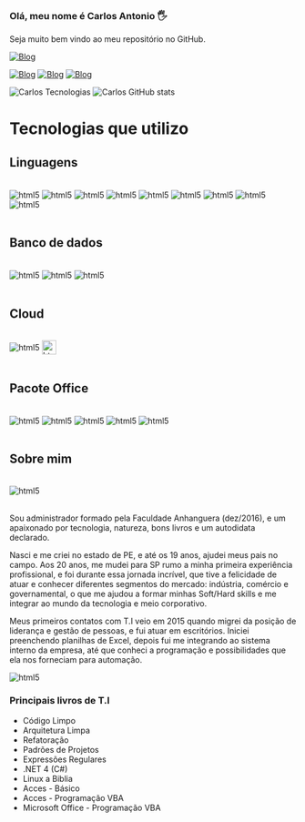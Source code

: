 ### Olá, meu nome é Carlos Antonio 🖐️
Seja muito bem vindo ao meu repositório no GitHub.

[![Blog](https://img.shields.io/website-up-down-green-red/http/monip.org.svg)](https://carlosantoniocison.editorx.io/portifolio)

[![Blog](https://img.shields.io/badge/LinkedIn-0077B5?style=for-the-badge&logo=linkedin&logoColor=white)](https://www.linkedin.com/in/carloscison/)
[![Blog](https://img.shields.io/badge/Facebook-1877F2?style=for-the-badge&logo=facebook&logoColor=white)](https://www.facebook.com/CarlosCison)
[![Blog](https://img.shields.io/badge/YouTube-FF0000?style=for-the-badge&logo=youtube&logoColor=white)](https://www.youtube.com/channel/UC3jEpw5p0MjgbeQYIy7YNhw)


![Carlos Tecnologias](https://github-readme-stats.vercel.app/api/top-langs/?username=CarlosEX&theme=dracula)
![Carlos GitHub stats](https://github-readme-stats.vercel.app/api?username=CarlosEX&theme=dracula)

# Tecnologias que utilizo

 ## Linguagens
<div style="display: inline_block"><br/>
    <img align="center" alt="html5" src="https://img.shields.io/badge/.NET-5C2D91?style=for-the-badge&logo=.net&logoColor=white">
    <img align="center" alt="html5" src="https://img.shields.io/badge/C%23-239120?style=for-the-badge&logo=c-sharp&logoColor=white">
    <img align="center" alt="html5" src="https://img.shields.io/badge/TypeScript-007ACC?style=for-the-badge&logo=typescript&logoColor=white">
    <img align="center" alt="html5" src="https://img.shields.io/badge/JavaScript-F7DF1E?style=for-the-badge&logo=javascript&logoColor=black"> 
    <img align="center" alt="html5" src="https://img.shields.io/badge/React-20232A?style=for-the-badge&logo=react&logoColor=61DAFB">
    <img align="center" alt="html5" src="https://img.shields.io/badge/HTML5-E34F26?style=for-the-badge&logo=html5&logoColor=white">
    <img align="center" alt="html5" src="https://img.shields.io/badge/CSS3-1572B6?style=for-the-badge&logo=css3&logoColor=white">
    <img align="center" alt="html5" src="https://img.shields.io/badge/Markdown-000000?style=for-the-badge&logo=markdown&logoColor=white">
    <img align="center" alt="html5" src="https://img.shields.io/badge/Shell_Script-121011?style=for-the-badge&logo=gnu-bash&logoColor=white">
</div><br/>

## Banco de dados
<div style="display: inline_block"><br/>
    <img align="center" alt="html5" src="https://img.shields.io/badge/SQLite-07405E?style=for-the-badge&logo=sqlite&logoColor=white">
    <img align="center" alt="html5" src="https://img.shields.io/badge/MongoDB-4EA94B?style=for-the-badge&logo=mongodb&logoColor=white">
    <img align="center" alt="html5" src="https://img.shields.io/badge/Microsoft_SQL_Server-CC2927?style=for-the-badge&logo=microsoft-sql-server&logoColor=white">
</div><br/>

## Cloud
<div style="display: inline_block"><br/>
    <img align="center" alt="html5" src="https://img.shields.io/badge/Microsoft_Azure-0089D6?style=for-the-badge&logo=microsoft-azure&logoColor=white">
    <img align="center" alt="html5" src="https://cdn-icons-png.flaticon.com/128/873/873107.png" height="25" width="25">
</div><br/>

## Pacote Office
<div style="display: inline_block"><br/>
    <img align="center" alt="html5" src="https://img.shields.io/badge/Microsoft_Excel-217346?style=for-the-badge&logo=microsoft-excel&logoColor=white">
    <img align="center" alt="html5" src="https://img.shields.io/badge/Microsoft_PowerPoint-B7472A?style=for-the-badge&logo=microsoft-powerpoint&logoColor=white">
    <img align="center" alt="html5" src="https://img.shields.io/badge/Microsoft_Access-A4373A?style=for-the-badge&logo=microsoft-access&logoColor=white">
    <img align="center" alt="html5" src="https://img.shields.io/badge/Microsoft_Word-2B579A?style=for-the-badge&logo=microsoft-word&logoColor=white">
    <img align="center" alt="html5" src="https://img.shields.io/badge/Microsoft_Office-D83B01?style=for-the-badge&logo=microsoft-office&logoColor=white">
   
</div><br/>

## Sobre mim
<div style="display: inline_block"><br/>
    <img align="center" alt="html5" src="https://scontent.fcau11-1.fna.fbcdn.net/v/t39.30808-6/242356105_583320129530685_6874977667378585502_n.jpg?_nc_cat=107&ccb=1-5&_nc_sid=730e14&_nc_ohc=9T1Qu3a3-p8AX_1MQX3&_nc_ht=scontent.fcau11-1.fna&oh=95ff7d7fecbf022991fbbe848a0a6d71&oe=61524D85">
</div><br/>
<p>
Sou administrador formado pela Faculdade Anhanguera (dez/2016), e um apaixonado por tecnologia, natureza, bons livros e um autodidata declarado.

Nasci e me criei no estado de PE, e até os 19 anos, ajudei meus pais no campo. Aos 20 anos, me mudei para SP rumo a minha primeira experiência profissional, e foi durante essa jornada incrível, que tive a felicidade de atuar e conhecer diferentes segmentos do mercado: indústria, comércio e governamental, o que me ajudou a formar minhas Soft/Hard skills e me integrar ao mundo da tecnologia e meio corporativo.

Meus primeiros contatos com T.I veio em 2015 quando migrei da posição de liderança e gestão de pessoas, e fui atuar em escritórios. Iniciei preenchendo planilhas de Excel, depois fui me integrando ao sistema interno da empresa, até que conheci a programação e possibilidades que ela nos forneciam para automação.
</p>



<img align="center" alt="html5" src="https://scontent.fcau11-1.fna.fbcdn.net/v/t1.6435-9/p180x540/129627601_408206707042029_1189017153895882570_n.jpg?_nc_cat=110&ccb=1-5&_nc_sid=730e14&_nc_ohc=p9eT8akdbqkAX8qGcF6&_nc_ht=scontent.fcau11-1.fna&oh=33afe96bcf8fc13c0a132580134234af&oe=6172CFF7"><br/>


<div>
    <h3>Principais livros de T.I</h3>
    <ul>
        <li>Código Limpo</li>
        <li>Arquitetura Limpa</li>
        <li>Refatoração</li>
        <li>Padrões de Projetos</li>
        <li>Expressões Regulares</li>
        <li>.NET 4 (C#)</li>
        <li>Linux a Biblia</li>
        <li>Acces - Básico</li>
        <li>Acces - Programação VBA</li>
        <li>Microsoft Office - Programação VBA</li>
    </ul>
</div>


## 
